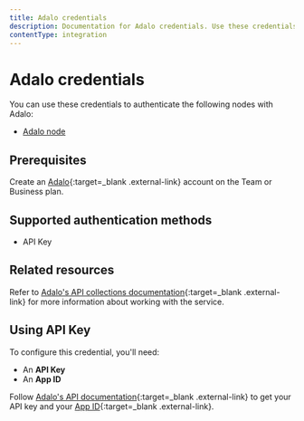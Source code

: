 ```yaml
---
title: Adalo credentials
description: Documentation for Adalo credentials. Use these credentials to authenticate Adalo in n8n, a workflow automation platform.
contentType: integration
---
```


# Adalo credentials

You can use these credentials to authenticate the following nodes with Adalo:

- [Adalo node](/integrations/builtin/app-nodes/n8n-nodes-base.adalo/)

## Prerequisites

Create an [Adalo](https://www.adalo.com/){:target=_blank .external-link} account on the Team or Business plan.

## Supported authentication methods

- API Key

## Related resources

Refer to [Adalo's API collections documentation](https://help.adalo.com/integrations/the-adalo-api/collections){:target=_blank .external-link} for more information about working with the service.

## Using API Key

To configure this credential, you'll need:

- An **API Key**
- An **App ID**

Follow [Adalo's API documentation](https://help.adalo.com/integrations/the-adalo-api){:target=_blank .external-link} to get your API key and your [App ID](https://forum.adalo.com/t/i-dont-find-app-id/10788/2){:target=_blank .external-link}.

